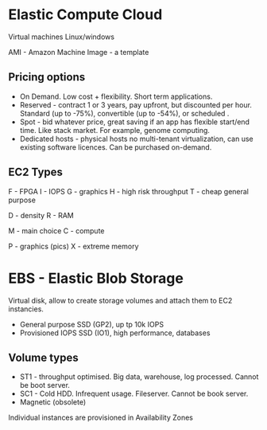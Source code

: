 # Elastic Compute Cloud
Virtual machines
Linux/windows

AMI - Amazon Machine Image - a template

## Pricing options
- On Demand. Low cost + flexibility. Short term applications.  
- Reserved - contract 1 or 3 years, pay upfront, but discounted per hour. Standard (up to -75%), convertible (up to -54%), or scheduled . 
- Spot - bid whatever price, great saving if an app has flexible start/end time. Like stack market. For example, genome computing.
- Dedicated hosts - physical hosts no multi-tenant virtualization, can use existing software licences. Can be purchased on-demand.

## EC2 Types
F - FPGA
I - IOPS
G - graphics
H - high risk throughput
T - cheap general purpose

D - density
R - RAM

M - main choice
C - compute

P - graphics (pics)
X - extreme memory

# EBS - Elastic Blob Storage
Virtual disk, allow to create storage volumes and attach them to EC2 instancies.
- General purpose SSD (GP2), up tp 10k IOPS
- Provisioned IOPS SSD (IO1), high performance, databases

## Volume types
- ST1 - throughput optimised. Big data, warehouse, log processed. Cannot be boot server.
- SC1 - Cold HDD. Infrequent usage. Fileserver. Cannot be book server.
- Magnetic (obsolete)


Individual instances are provisioned in Availability Zones